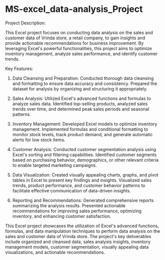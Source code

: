 # MS-excel_data-analysis_Project

Project Description:

This Excel project focuses on conducting data analysis on the sales and customer data of Vrinda store, a retail company, to gain insights and provide actionable recommendations for business improvement. By leveraging Excel's powerful functionalities, this project aims to optimize inventory management, analyze sales performance, and identify customer trends.

Key Features:
1. Data Cleansing and Preparation: Conducted thorough data cleansing and formatting to ensure data accuracy and consistency. Prepared the dataset for analysis by organizing and structuring it appropriately.

2. Sales Analysis: Utilized Excel's advanced functions and formulas to analyze sales data. Identified top-selling products, analyzed sales trends over time, and determined peak sales periods and seasonal patterns.

3. Inventory Management: Developed Excel models to optimize inventory management. Implemented formulas and conditional formatting to monitor stock levels, track product demand, and generate automatic alerts for low stock items.

4. Customer Analysis: Conducted customer segmentation analysis using Excel's sorting and filtering capabilities. Identified customer segments based on purchasing behavior, demographics, or other relevant criteria to enable targeted marketing campaigns.

5. Data Visualization: Created visually appealing charts, graphs, and pivot tables in Excel to present key findings and insights. Visualized sales trends, product performance, and customer behavior patterns to facilitate effective communication of data-driven insights.

6. Reporting and Recommendations: Generated comprehensive reports summarizing the analysis results. Presented actionable recommendations for improving sales performance, optimizing inventory, and enhancing customer satisfaction.

This Excel project showcases the utilization of Excel's advanced functions, formulas, and data manipulation techniques to perform data analysis on the sales and customer data of Vrinda store. The project's key deliverables include organized and cleansed data, sales analysis insights, inventory management models, customer segmentation, visually appealing data visualizations, and actionable recommendations.
